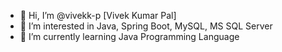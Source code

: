 - 👋 Hi, I’m @vivekk-p [Vivek Kumar Pal]
- 👀 I’m interested in Java, Spring Boot, MySQL, MS SQL Server
- 🌱 I’m currently learning Java Programming Language

<!---
- 💞️ I’m looking to collaborate on ...
- 📫 How to reach me ...
- 😄 Pronouns: ...
- ⚡ Fun fact: ...>

vivekk-p/vivekk-p is a ✨ special ✨ repository because its `README.md` (this file) appears on your GitHub profile.
You can click the Preview link to take a look at your changes.
--->
